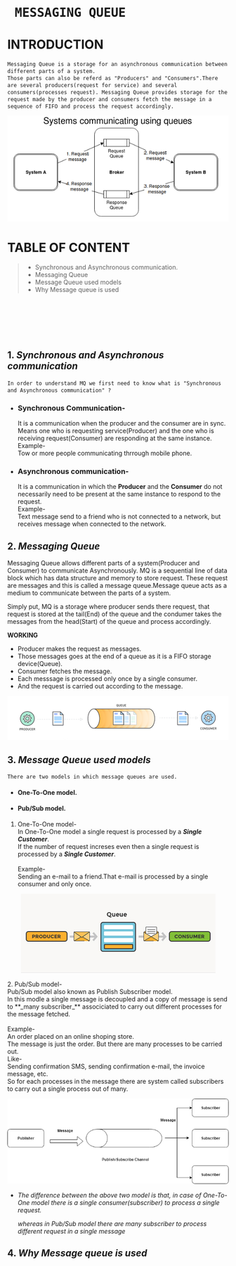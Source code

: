 # <pre>                       **MESSAGING QUEUE**


# INTRODUCTION


    Messaging Queue is a storage for an asynchronous communication between different parts of a system.
    Those parts can also be referd as "Producers" and "Consumers".There are several producers(request for service) and several consumers(processes request). Messaging Queue provides storage for the request made by the producer and consumers fetch the message in a sequence of FIFO and process the request accordingly.


<p align="center">
  <img src="./images/MQ architecture.png" alt ="simple message queue architecture">

</p>



# TABLE OF CONTENT


  >-    Synchronous and Asynchronous communication.
  >-    Messaging Queue
  >-    Message Queue used models
  >-    Why Message queue is used

<br><br><br><br><br>




## 1. *Synchronous and Asynchronous communication*


    In order to understand MQ we first need to know what is "Synchronous and Asynchronous communication" ?
  - ###  Synchronous Communication-
      It is a communication when the producer and the consumer are in sync.<br>
      Means one who is requesting service(Producer) and the one who is receiving request(Consumer) are responding at the same instance.<br>
      Example-<br>
      Tow or more people communicating thrrough mobile phone.
  - ### Asynchronous communication-
      It is a communication in which the **Producer** and the **Consumer** do not necessarily need to be present at the same instance to respond to the request.<br>
      Example-<br>
      Text message send to a friend who is not connected to a network, but receives message when connected to the network.


## 2. *Messaging Queue*


  Messaging Queue allows different parts of a system(Producer and Consumer) to communicate Asynchronously.
  MQ is a sequential line of data block which has data structure  and memory to store request. These request are messages and this is called a message queue.Message queue acts as a medium to communicate between the parts of a system.

  Simply put, MQ is a storage where producer sends there request, that request is stored at the tail(End) of the queue and the condumer takes the messages from the head(Start) of the queue and process accordingly.
  

  **WORKING**
- Producer makes the request as messages.
- Those messages goes at the end of a queue as it is a FIFO storage device(Queue).
- Consumer fetches the message. 
- Each messsage is processed only once by a single consumer.
- And the request is carried out according to the message.

<p align="center">
  <img src="./images/Message queue defination.png" alt ="simple message queue architecture">

</p>

## 3. *Message Queue used models*
    There are two models in which message queues are used.
  - #### **One-To-One model.** 
  - #### **Pub/Sub model.**<br>
  1. One-To-One model-<br>
    In One-To-One model a single request is processed by a **_Single Customer_**.<br>
    If the number of request increses even then a single request is processed by a **_Single Customer_**.<br>
    <br>
    Example-<br>
    Sending an e-mail to a friend.That e-mail is processed by a single consumer and only once.
  <p align="center">
    <img src="./images/onetoone.jpg" alt ="One-To-One model">

  </p>
  2. Pub/Sub model-<br>
    Pub/Sub model also known as Publish Subscriber model.<br>
    In this modle a single message is decoupled and a copy of message is send to **_many subscriber_** associciated to carry out different processes for the message fetched.<br>
    <br>Example-<br>
    An order placed on an online shoping store.<br>
    The message is just the order. But there are many processes to be carried out.<br>
    Like-<br>
    Sending confirmation SMS, sending confirmation e-mail, the invoice message, etc.
    <br>
    So for each processes in the message there are system called subscribers to carry out a single process out of many.


  <p align="center">
    <img src="./images/pubsub.png" alt ="Pub/Sub model">

  </p>

-  *The difference between the above two model is that, in case of One-To-One model there is a single consumer(subscriber) to process a single request.*


    *whereas in Pub/Sub model there are many subscriber to process different request in a single message*



## 4. *Why Message queue is used*



